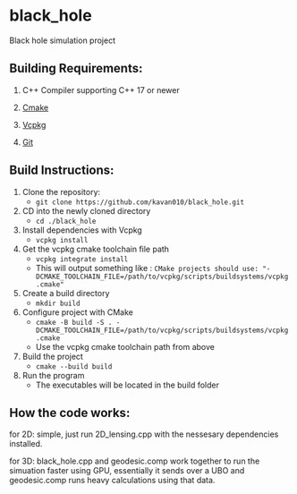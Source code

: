 # **black**_**hole**

Black hole simulation project

## **Building Requirements:**

1. C++ Compiler supporting C++ 17 or newer

2. [Cmake](https://cmake.org/)

3. [Vcpkg](https://vcpkg.io/en/)

4. [Git](https://git-scm.com/)

## **Build Instructions:**

1. Clone the repository:
	-  `git clone https://github.com/kavan010/black_hole.git`
2. CD into the newly cloned directory
	- `cd ./black_hole` 
3. Install dependencies with Vcpkg
	- `vcpkg install`
4. Get the vcpkg cmake toolchain file path
	- `vcpkg integrate install`
	- This will output something like : `CMake projects should use: "-DCMAKE_TOOLCHAIN_FILE=/path/to/vcpkg/scripts/buildsystems/vcpkg.cmake"`
5. Create a build directory
	- `mkdir build`
6. Configure project with CMake
	-  `cmake -B build -S . -DCMAKE_TOOLCHAIN_FILE=/path/to/vcpkg/scripts/buildsystems/vcpkg.cmake`
	- Use the vcpkg cmake toolchain path from above
7. Build the project
	- `cmake --build build`
8. Run the program
	- The executables will be located in the build folder

## **How the code works:**
for 2D: simple, just run 2D_lensing.cpp with the nessesary dependencies installed.

for 3D: black_hole.cpp and geodesic.comp work together to run the simuation faster using GPU, essentially it sends over a UBO and geodesic.comp runs heavy calculations using that data.
